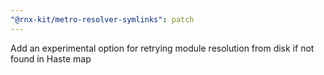 ```yaml
---
"@rnx-kit/metro-resolver-symlinks": patch
---
```


Add an experimental option for retrying module resolution from disk if not found in Haste map
